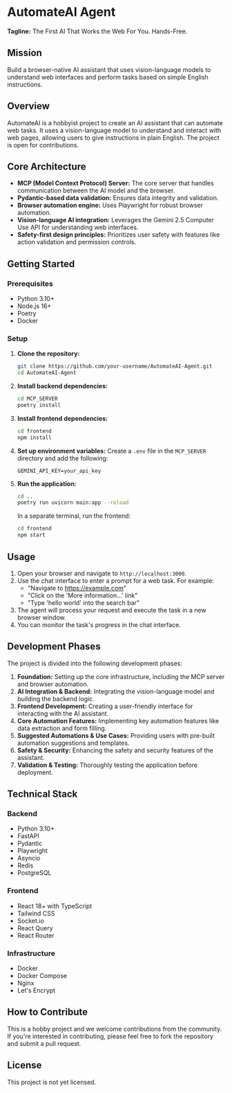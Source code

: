 # AutomateAI Agent

**Tagline:** The First AI That Works the Web For You. Hands-Free.

## Mission

Build a browser-native AI assistant that uses vision-language models to understand web interfaces and perform tasks based on simple English instructions.

## Overview

AutomateAI is a hobbyist project to create an AI assistant that can automate web tasks. It uses a vision-language model to understand and interact with web pages, allowing users to give instructions in plain English. The project is open for contributions.

## Core Architecture

*   **MCP (Model Context Protocol) Server:** The core server that handles communication between the AI model and the browser.
*   **Pydantic-based data validation:** Ensures data integrity and validation.
*   **Browser automation engine:** Uses Playwright for robust browser automation.
*   **Vision-language AI integration:** Leverages the Gemini 2.5 Computer Use API for understanding web interfaces.
*   **Safety-first design principles:** Prioritizes user safety with features like action validation and permission controls.

## Getting Started

### Prerequisites

*   Python 3.10+
*   Node.js 16+
*   Poetry
*   Docker

### Setup

1.  **Clone the repository:**
    ```bash
    git clone https://github.com/your-username/AutomateAI-Agent.git
    cd AutomateAI-Agent
    ```
2.  **Install backend dependencies:**
    ```bash
    cd MCP_SERVER
    poetry install
    ```
3.  **Install frontend dependencies:**
    ```bash
    cd frontend
    npm install
    ```
4.  **Set up environment variables:**
    Create a `.env` file in the `MCP_SERVER` directory and add the following:
    ```
    GEMINI_API_KEY=your_api_key
    ```
5.  **Run the application:**
    ```bash
    cd ..
    poetry run uvicorn main:app --reload
    ```
    In a separate terminal, run the frontend:
    ```bash
    cd frontend
    npm start
    ```

## Usage

1.  Open your browser and navigate to `http://localhost:3000`.
2.  Use the chat interface to enter a prompt for a web task. For example:
    *   "Navigate to https://example.com"
    *   "Click on the 'More information...' link"
    *   "Type 'hello world' into the search bar"
3.  The agent will process your request and execute the task in a new browser window.
4.  You can monitor the task's progress in the chat interface.

## Development Phases

The project is divided into the following development phases:

1.  **Foundation:** Setting up the core infrastructure, including the MCP server and browser automation.
2.  **AI Integration & Backend:** Integrating the vision-language model and building the backend logic.
3.  **Frontend Development:** Creating a user-friendly interface for interacting with the AI assistant.
4.  **Core Automation Features:** Implementing key automation features like data extraction and form filling.
5.  **Suggested Automations & Use Cases:** Providing users with pre-built automation suggestions and templates.
6.  **Safety & Security:** Enhancing the safety and security features of the assistant.
7.  **Validation & Testing:** Thoroughly testing the application before deployment.

## Technical Stack

### Backend

*   Python 3.10+
*   FastAPI
*   Pydantic
*   Playwright
*   Asyncio
*   Redis
*   PostgreSQL

### Frontend

*   React 18+ with TypeScript
*   Tailwind CSS
*   Socket.io
*   React Query
*   React Router

### Infrastructure

*   Docker
*   Docker Compose
*   Nginx
*   Let's Encrypt

## How to Contribute

This is a hobby project and we welcome contributions from the community. If you're interested in contributing, please feel free to fork the repository and submit a pull request.

## License

This project is not yet licensed.
